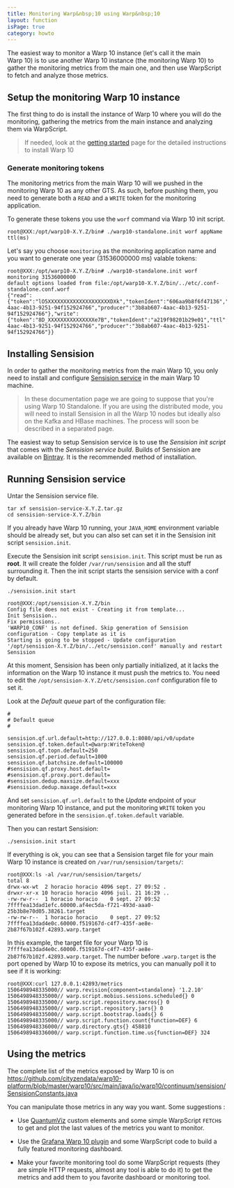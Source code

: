 ```yaml
---
title: Monitoring Warp&nbsp;10 using Warp&nbsp;10
layout: function
isPage: true
category: howto
---
```


The easiest way to monitor a Warp&nbsp;10 instance (let's call it the main Warp&nbsp;10) 
is to use another Warp&nbsp;10 instance (the monitoring Warp&nbsp;10) to gather the 
monitoring metrics from the main one, and then use WarpScript to fetch and 
analyze those metrics.

## Setup the monitoring Warp&nbsp;10 instance

The first thing to do is install the instance of Warp&nbsp;10 where you will do the 
monitoring, gathering the metrics from the main instance and analyzing them via WarpScript.

> If needed, look at the [getting started](/getting-started) page for the detailed 
> instructions to install Warp&nbsp;10

### Generate monitoring tokens

The monitoring metrics from the main Warp&nbsp;10 will we pushed in the monitoring
Warp&nbsp;10 as any other GTS. As such, before pushing them,
you need to generate both a `READ` and a `WRITE` token for the monitoring 
application.

To generate these tokens  you use the `worf` command via Warp&nbsp;10 init script.

```
root@XXX:/opt/warp10-X.Y.Z/bin# ./warp10-standalone.init worf appName ttl(ms)
```


Let's say you choose `monitoring` as the monitoring application name and you want to 
generate one year (31536000000 ms) valable tokens:

```
root@XXX:/opt/warp10-X.Y.Z/bin# ./warp10-standalone.init worf monitoring 31536000000
default options loaded from file:/opt/warp10-X.Y.Z/bin/../etc/.conf-standalone.conf.worf
{"read":{"token":"lO5XXXXXXXXXXXXXXXXXXXXDXk","tokenIdent":"606aa9b8f6f47136","ttl":31536000000,"application":"monitoring","owner":"3b8ab607-4aac-4b13-9251-94f152924766","producer":"3b8ab607-4aac-4b13-9251-94f152924766"},"write":{"token":"8D_XXXXXXXXXXXXXXXe7B","tokenIdent":"a219f98201b29e01","ttl":31536000000,"application":"monitoring","owner":"3b8ab607-4aac-4b13-9251-94f152924766","producer":"3b8ab607-4aac-4b13-9251-94f152924766"}}
```


## Installing Sensision 

In order to gather the monitoring metrics from the main Warp&nbsp;10, you only need
to install and configure [Sensision service](https://github.com/cityzendata/sensision)
in the main Warp&nbsp;10 machine.

> In these documentation page we are going to suppose that you're using
> Warp&nbsp;10 Standalone. If you are using the distributed mode, you will need
> to install Sensision in all the Warp&nbsp;10 nodes but ideally also on the Kafka 
> and HBase machines. The process will soon be described in a separated page.

The easiest way to setup Sensision service is to use the *Sensision init script* that 
comes with the *Sensision service build*. Builds of Sensision are available on 
[Bintray](https://bintray.com/cityzendata/generic/sensision-service). It is the 
recommended method of installation.


## Running Sensision service

Untar the Sensision service file.

```
tar xf sensision-service-X.Y.Z.tar.gz
cd sensision-service-X.Y.Z/bin
```

If you already have Warp&nbsp;10 running, your `JAVA_HOME` environment variable should 
be already set, but you can also set can set it in the Sensision init script 
`sensision.init`.

Execute the Sensision init script `sensision.init`. This script must be run as **root**. 
It will create the folder `/var/run/sensision` and all the stuff surrounding it. 
Then the init script starts the sensision service with a conf by default.

```
./sensision.init start
```

```
root@XXX:/opt/sensision-X.Y.Z/bin
Config file does not exist - Creating it from template...
Init Sensision..
Fix permissions..
'WARP10_CONF' is not defined. Skip generation of Sensision configuration - Copy template as it is
Starting is going to be stopped - Update configuration '/opt/sensision-X.Y.Z/bin/../etc/sensision.conf' manually and restart Sensision
```

At this moment, Sensision has been only partially initialized, at it lacks the information on the
Warp&nbsp;10 instance it must push the metrics to. You need to edit the 
`/opt/sensision-X.Y.Z/etc/sensision.conf` configuration file to set it.

Look at the *Default queue* part of the configuration file:

```
#
# Default queue
#

sensision.qf.url.default=http://127.0.0.1:8080/api/v0/update
sensision.qf.token.default=@warp:WriteToken@
sensision.qf.topn.default=250
sensision.qf.period.default=1000
sensision.qf.batchsize.default=100000
#sensision.qf.proxy.host.default=
#sensision.qf.proxy.port.default=
#sensision.dedup.maxsize.default=xxx
#sensision.dedup.maxage.default=xxx
```

And set `sensision.qf.url.default` to the *Update* endpoint of your monitoring Warp&nbsp;10 instance, 
and put the monitoring `WRITE` token you generated before in the `sensision.qf.token.default` variable.

Then you can restart Sensision:

```
./sensision.init start
```

If everything is ok, you can see that a Sensision target file for your main Warp&nbsp;10 instance is
created on `/var/run/sensision/targets/`:

```
root@XXX:ls -al /var/run/sensision/targets/
total 8
drwx-wx-wt  2 horacio horacio 4096 sept. 27 09:52 .
drwxr-xr-x 10 horacio horacio 4096 juil. 21 16:29 ..
-rw-rw-r--  1 horacio horacio    0 sept. 27 09:52 7ffffea13dad1efc.60000.af4ec5da-f721-493d-aaa0-25b3b8e70d05.38261.target
-rw-rw-r--  1 horacio horacio    0 sept. 27 09:52 7ffffea13dad4e0c.60000.f519167d-c4f7-435f-ae8e-2b87f67b102f.42893.warp.target
```

In this example, the target file for your Warp&nbsp;10 is `7ffffea13dad4e0c.60000.f519167d-c4f7-435f-ae8e-2b87f67b102f.42893.warp.target`.
The number before `.warp.target` is the port opened by Warp&nbsp;10 to expose its metrics, you can manually poll it to 
see if it is working:

```
root@XXX:curl 127.0.0.1:42893/metrics
1506498948335000// warp.revision{component=standalone} '1.2.10'
1506498948335000// warp.script.mobius.sessions.scheduled{} 0
1506498948335000// warp.script.repository.macros{} 0
1506498948335000// warp.script.repository.jars{} 0
1506498948335000// warp.script.bootstrap.loads{} 6
1506498948335000// warp.script.function.count{function=DEF} 6
1506498948336000// warp.directory.gts{} 458810
1506498948336000// warp.script.function.time.us{function=DEF} 324
```

## Using the metrics

The complete list of the metrics exposed by Warp&nbsp;10 is on 
https://github.com/cityzendata/warp10-platform/blob/master/warp10/src/main/java/io/warp10/continuum/sensision/SensisionConstants.java

You can manipulate those metrics in any way you want. Some suggestions :

- Use [QuantumViz](https://github.com/cityzendata/warp10-quantumviz) custom elements and some simple WarpScript 
`FETCH`s to get and plot the last values of the metrics you want to monitor.

- Use the [Grafana Warp&nbsp;10 plugin](https://github.com/cityzendata/grafana-warp10) and some WarpScript code to build
a fully featured monitoring dashboard.

- Make your favorite monitoring tool do some WarpScript requests (they are simple HTTP requests, almost any tool 
is able to do it) to get the metrics and add them to you favorite dashboard or monitoring tool.





